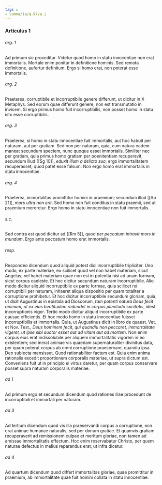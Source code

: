 ```yaml
---
tags : 
- Summa/Ia/q.97/a.1
---
```


### Articulus 1

###### arg. 1
Ad primum sic proceditur. Videtur quod homo in statu innocentiae non erat immortalis. Mortale enim ponitur in definitione hominis. Sed remota definitione, aufertur definitum. Ergo si homo erat, non poterat esse immortalis.

###### arg. 2
Praeterea, corruptibile et incorruptibile genere differunt, ut dicitur in X Metaphys. Sed eorum quae differunt genere, non est transmutatio in invicem. Si ergo primus homo fuit incorruptibilis, non posset homo in statu isto esse corruptibilis.

###### arg. 3
Praeterea, si homo in statu innocentiae fuit immortalis, aut hoc habuit per naturam, aut per gratiam. Sed non per naturam, quia, cum natura eadem maneat secundum speciem, nunc quoque esset immortalis. Similiter nec per gratiam, quia primus homo gratiam per poenitentiam recuperavit, secundum illud [[Sg 10]], *eduxit illum a delicto suo*; ergo immortalitatem recuperasset; quod patet esse falsum. Non ergo homo erat immortalis in statu innocentiae.

###### arg. 4
Praeterea, immortalitas promittitur homini in praemium; secundum illud [[Ap 21]], *mors ultra non erit*. Sed homo non fuit conditus in statu praemii, sed ut praemium mereretur. Ergo homo in statu innocentiae non fuit immortalis.

###### s.c.
Sed contra est quod dicitur ad [[Rm 5]], quod *per peccatum intravit mors in mundum*. Ergo ante peccatum homo erat immortalis.

###### resp.
Respondeo dicendum quod aliquid potest dici incorruptibile tripliciter. Uno modo, ex parte materiae, eo scilicet quod vel non habet materiam, sicut Angelus; vel habet materiam quae non est in potentia nisi ad unam formam, sicut corpus caeleste. Et hoc dicitur secundum naturam incorruptibile. Alio modo dicitur aliquid incorruptibile ex parte formae, quia scilicet rei corruptibili per naturam, inhaeret aliqua dispositio per quam totaliter a corruptione prohibetur. Et hoc dicitur incorruptibile secundum gloriam, quia, ut dicit Augustinus in epistola ad Dioscorum, *tam potenti natura Deus fecit animam, ut ex eius beatitudine redundet in corpus plenitudo sanitatis*, idest incorruptionis vigor. Tertio modo dicitur aliquid incorruptibile ex parte causae efficientis. Et hoc modo homo in statu innocentiae fuisset incorruptibilis et immortalis. Quia, ut Augustinus dicit in libro de quaest. Vet. et Nov. Test., *Deus hominem fecit, qui quandiu non peccaret, immortalitate vigeret, ut ipse sibi auctor esset aut ad vitam aut ad mortem*. Non enim corpus eius erat indissolubile per aliquem immortalitatis vigorem in eo existentem; sed inerat animae vis quaedam supernaturaliter divinitus data, per quam poterat corpus ab omni corruptione praeservare, quandiu ipsa Deo subiecta mansisset. Quod rationabiliter factum est. Quia enim anima rationalis excedit proportionem corporalis materiae, ut supra dictum est. Conveniens fuit ut in principio ei virtus daretur, per quam corpus conservare posset supra naturam corporalis materiae.

###### ad 1
Ad primum ergo et secundum dicendum quod rationes illae procedunt de incorruptibili et immortali per naturam.

###### ad 3
Ad tertium dicendum quod vis illa praeservandi corpus a corruptione, non erat animae humanae naturalis, sed per donum gratiae. Et quamvis gratiam recuperaverit ad remissionem culpae et meritum gloriae, non tamen ad amissae immortalitatis effectum. Hoc enim reservabatur Christo, per quem naturae defectus in melius reparandus erat, ut infra dicetur.

###### ad 4
Ad quartum dicendum quod differt immortalitas gloriae, quae promittitur in praemium, ab immortalitate quae fuit homini collata in statu innocentiae.

